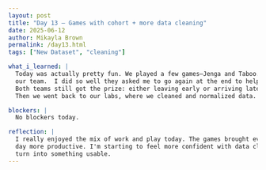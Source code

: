 ```yaml
---
layout: post
title: "Day 13 – Games with cohort + more data cleaning"
date: 2025-06-12
author: Mikayla Brown
permalink: /day13.html
tags: ["New Dataset", "cleaning"]

what_i_learned: |
  Today was actually pretty fun. We played a few games—Jenga and Taboo. I surprisingly did really well in Taboo and scored a lot of points for  
  our team.  I did so well they asked me to go again at the end to help secure the lead. After Taboo, we played Jenga, but the other team won.  
  Both teams still got the prize: either leaving early or arriving late. After our games, we had an Overleaf workshop, which was pretty easy. 
  Then we went back to our labs, where we cleaned and normalized data. We also learned how to do more with tokens.

blockers: |
  No blockers today.

reflection: |
  I really enjoyed the mix of work and play today. The games brought everyone together and lightened the mood, which made the rest of the  
  day more productive. I'm starting to feel more confident with data cleaning and token manipulation it’s satisfying to see messy data  
  turn into something usable.
---
```

